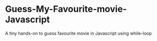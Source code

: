 # Guess-My-Favourite-movie-Javascript

A tiny hands-on to guess favourite movie in Javascript using while-loop
